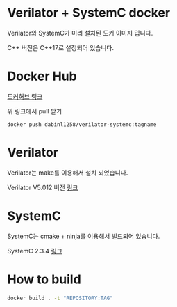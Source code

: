 # Verilator + SystemC docker

Verilator와 SystemC가 미리 설치된 도커 이미지 입니다.

C++ 버전은 C++17로 설정되어 있습니다.

# Docker Hub

[도커허브 링크]([Docker](https://hub.docker.com/repository/docker/dabinl1258/verilator-systemc/general))

위 링크에서 pull 받기

```bash
docker push dabinl1258/verilator-systemc:tagname
```

# Verilator

Verilator는 make를 이용해서 설치 되었습니다.

Verilator V5.012 버전 [링크](https://github.com/verilator/verilator/releases/tag/v5.012)



# SystemC

SystemC는 cmake + ninja를 이용해서 빌드되어 있습니다.

SystemC 2.3.4 [링크](https://github.com/accellera-official/systemc/releases/tag/2.3.4)

# How to build

```bash
docker build . -t "REPOSITORY:TAG"
```
